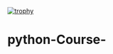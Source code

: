 [![trophy](https://github-profile-trophy.vercel.app/?username=ihilalmuhammad)](https://github.com/ryo-ma/github-profile-trophy)
# python-Course-
